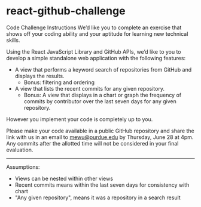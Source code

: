 # react-github-challenge
Code Challenge Instructions
We’d like you to complete an exercise that shows off your coding ability and your aptitude for learning new technical skills.     

Using the React JavaScript Library and GitHub APIs, we’d like to you to develop a simple standalone web application with the following features:     
* A view that performs a keyword search of repositories from GitHub and displays the results. 
  * Bonus: filtering and ordering 
* A view that lists the recent commits for any given repository. 
  * Bonus: A view that displays in a chart or graph the frequency of commits by contributor over the last seven days for any given repository.    

However you implement your code is completely up to you.

Please make your code available in a public GitHub repository and share the link with us in an email to mewu@purdue.edu by Thursday, June 28 at 4pm. Any commits after the allotted time will not be considered in your final evaluation.


---

Assumptions:
* Views can be nested within other views
* Recent commits means within the last seven days for consistency with chart
* "Any given repository", means it was a repository in a search result
